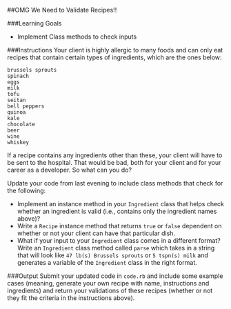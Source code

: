 ##OMG We Need to Validate Recipes!!

###Learning Goals
* Implement Class methods to check inputs

###Instructions
Your client is highly allergic to many foods and can only eat recipes that contain certain types of ingredients, which are the ones below:

```
brussels sprouts
spinach
eggs
milk
tofu
seitan
bell peppers
quinoa
kale
chocolate
beer
wine
whiskey
```

If a recipe contains any ingredients other than these, your client will have to be sent to the hospital. That would be bad, both for your client and for your career as a developer. So what can you do?

Update your code from last evening to include class methods that check for the following:

* Implement an instance method in your `Ingredient` class that helps check whether an ingredient is valid (i.e., contains only the ingredient names above)?
* Write a `Recipe` instance method that returns `true` or `false` dependent on whether or not your client can have that particular dish.
* What if your input to your `Ingredient` class comes in a different format? Write an `Ingredient` class method called `parse` which takes in a string that will look like `47 lb(s) Brussels sprouts` or `5 tspn(s) milk` and generates a variable of the `Ingredient` class in the right format.

###Output
Submit your updated code in `code.rb` and include some example cases (meaning, generate your own recipe with name, instructions and ingredients) and return your validations of these recipes (whether or not they fit the criteria in the instructions above).
